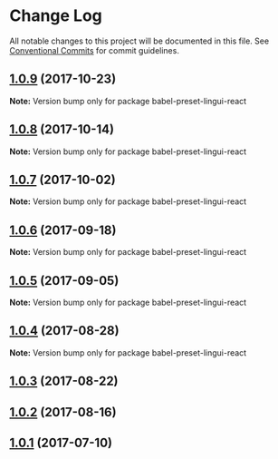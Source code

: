 # Change Log

All notable changes to this project will be documented in this file.
See [Conventional Commits](https://conventionalcommits.org) for commit guidelines.

<a name="1.0.9"></a>
## [1.0.9](https://github.com/lingui/js-lingui/compare/babel-preset-lingui-react@1.0.8...babel-preset-lingui-react@1.0.9) (2017-10-23)




**Note:** Version bump only for package babel-preset-lingui-react

<a name="1.0.8"></a>
## [1.0.8](https://github.com/lingui/js-lingui/compare/babel-preset-lingui-react@1.0.7...babel-preset-lingui-react@1.0.8) (2017-10-14)




**Note:** Version bump only for package babel-preset-lingui-react

<a name="1.0.7"></a>
## [1.0.7](https://github.com/lingui/js-lingui/compare/babel-preset-lingui-react@1.0.6...babel-preset-lingui-react@1.0.7) (2017-10-02)




**Note:** Version bump only for package babel-preset-lingui-react

<a name="1.0.6"></a>
## [1.0.6](https://github.com/lingui/js-lingui/compare/babel-preset-lingui-react@1.0.5...babel-preset-lingui-react@1.0.6) (2017-09-18)




**Note:** Version bump only for package babel-preset-lingui-react

<a name="1.0.5"></a>
## [1.0.5](https://github.com/lingui/js-lingui/compare/babel-preset-lingui-react@1.0.4...babel-preset-lingui-react@1.0.5) (2017-09-05)




**Note:** Version bump only for package babel-preset-lingui-react

<a name="1.0.4"></a>
## [1.0.4](https://github.com/lingui/js-lingui/compare/babel-preset-lingui-react@1.0.4-0...babel-preset-lingui-react@1.0.4) (2017-08-28)




**Note:** Version bump only for package babel-preset-lingui-react

<a name="1.0.3"></a>
## [1.0.3](https://github.com/lingui/js-lingui/compare/babel-preset-lingui-react@1.0.2...babel-preset-lingui-react@1.0.3) (2017-08-22)




<a name="1.0.2"></a>
## [1.0.2](https://github.com/lingui/js-lingui/compare/babel-preset-lingui-react@1.0.1...babel-preset-lingui-react@1.0.2) (2017-08-16)




<a name="1.0.1"></a>
## [1.0.1](https://github.com/lingui/js-lingui/compare/babel-preset-lingui-react@1.0.0...babel-preset-lingui-react@1.0.1) (2017-07-10)
